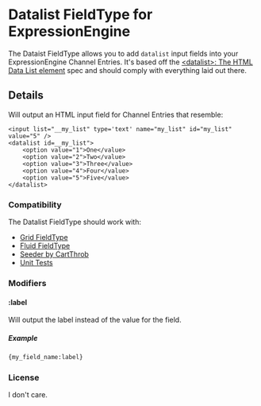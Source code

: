 # Datalist FieldType for ExpressionEngine 

The Dataist FieldType allows you to add `datalist` input fields into your ExpressionEngine Channel Entries. It's based off the [<datalist\>: The HTML Data List element](https://developer.mozilla.org/en-US/docs/Web/HTML/Element/datalist) spec and should comply with everything laid out there.

## Details
Will output an HTML input field for Channel Entries that resemble:

```
<input list="__my_list" type='text' name="my_list" id="my_list" value="5" />
<datalist id=__my_list">
    <option value="1">One</value>
    <option value="2">Two</value>
    <option value="3">Three</value>
    <option value="4">Four</value>
    <option value="5">Five</value>
</datalist>
```

### Compatibility

The Datalist FieldType should work with:

- [Grid FieldType](https://docs.expressionengine.com/latest/fieldtypes/grid.html "Grid FieldType")
- [Fluid FieldType](https://docs.expressionengine.com/latest/fieldtypes/fluid.html "Fluid FieldType")
- [Seeder by CartThrob](https://expressionengine.com/add-ons/seeder-by-cartthrob "Seeder By CartThrob")
- [Unit Tests](https://github.com/mithra62/ee-unit-tests "Unit Tests")

### Modifiers

#### :label
Will output the label instead of the value for the field.

##### Example
```html
{my_field_name:label}
```

### License

I don't care. 